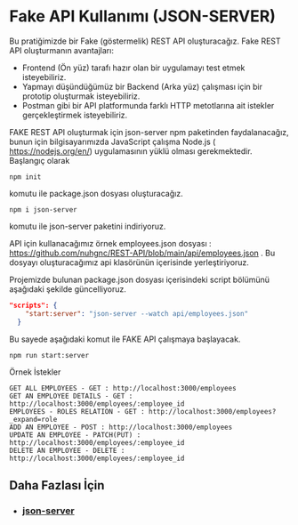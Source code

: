 # Fake API Kullanımı (JSON-SERVER)

Bu pratiğimizde bir Fake (göstermelik) REST API oluşturacağız. Fake REST API oluşturmanın avantajları:

- Frontend (Ön yüz) tarafı hazır olan bir uygulamayı test etmek isteyebiliriz.
- Yapmayı düşündüğümüz bir Backend (Arka yüz) çalışması için bir prototip oluşturmak isteyebiliriz.
- Postman gibi bir API platformunda farklı HTTP metotlarına ait istekler gerçekleştirmek isteyebiliriz.

FAKE REST API oluşturmak için json-server npm paketinden faydalanacağız, bunun için bilgisayarımızda JavaScript çalışma Node.js ( https://nodejs.org/en/) uygulamasının  yüklü olması gerekmektedir. Başlangıç olarak

```console
npm init
```

komutu ile package.json dosyası oluşturacağız.

```console
npm i json-server
```

komutu ile json-server paketini indiriyoruz.

API için kullanacağımız örnek employees.json dosyası : https://github.com/nuhgnc/REST-API/blob/main/api/employees.json . Bu dosyayı oluşturacağımız api klasörünün içerisinde yerleştiriyoruz.

Projemizde bulunan package.json dosyası içerisindeki script bölümünü aşağıdaki şekilde güncelliyoruz.

```json
"scripts": {
    "start:server": "json-server --watch api/employees.json"
  }
```

Bu sayede aşağıdaki komut ile FAKE API çalışmaya başlayacak.

```console
npm run start:server
```

Örnek İstekler

```
GET ALL EMPLOYEES - GET : http://localhost:3000/employees
GET AN EMPLOYEE DETAILS - GET : http://localhost:3000/employees/:employee_id
EMPLOYEES - ROLES RELATION - GET : http://localhost:3000/employees?_expand=role
ADD AN EMPLOYEE - POST : http://localhost:3000/employees
UPDATE AN EMPLOYEE - PATCH(PUT) : http://localhost:3000/employees/:employee_id
DELETE AN EMPLOYEE - DELETE : http://localhost:3000/employees/:employee_id
```

## Daha Fazlası İçin
 - ### [json-server](https://github.com/typicode/json-server)
